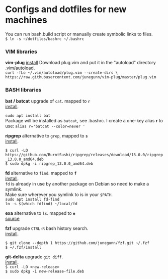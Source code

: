 # Configs and dotfiles for new machines
You can run bash.build script or manually create symbolic links to files.  
` $ ln -s ~/dotfiles/bashrc ~/.bashrc `

### VIM libraries
**vim-plug**
[install](https://github.com/junegunn/vim-plug)
Download plug.vim and put it in the "autoload" directory .vim/autoload.  
`curl -fLo ~/.vim/autoload/plug.vim --create-dirs \
    https://raw.githubusercontent.com/junegunn/vim-plug/master/plug.vim `  


### BASH libraries
**bat / batcat** upgrade of `cat`. mapped to **`r`**  
[install](https://github.com/sharkdp/bat).  

`sudo apt install bat`  
Package will be installed as `batcat`, see .bashrc. I create a one-key alias **r** to use: `alias r='batcat --color=never '`  

**ripgrep** alternative to `grep`, mapped to **`s`**  
[install](https://github.com/BurntSushi/ripgrep/blob/master/README.md#installation).  

`$ curl -LO https://github.com/BurntSushi/ripgrep/releases/download/13.0.0/ripgrep_13.0.0_amd64.deb`  
`$ sudo dpkg -i ripgrep_13.0.0_amd64.deb`  

**fd** alternative to `find`. mapped to **`f`**  
[install](https://github.com/sharkdp/fd#installation).  
`fd` is already in use by another package on Debian so need to make a symlink.  
Make sure wherever you symlink to is in your `$PATH`.  
`sudo apt install fd-find`  
`ln -s $(which fdfind) ~/local/fd`  

**exa** alternative to `ls`. mapped to **`e`**  
[source](https://github.com/ogham/exa)  

**fzf** upgrade `CTRL-R` bash history search.  
[install](https://github.com/junegunn/fzf#installation).  

`$ git clone --depth 1 https://github.com/junegunn/fzf.git ~/.fzf`  
`$ ~/.fzf/install`  

**git-delta** upgrade `git diff`.  
[install](https://github.com/dandavison/delta/releases).  
`$ curl -LO <new-release> `  
`$ sudo dpkg -i new-release-file.deb`  
